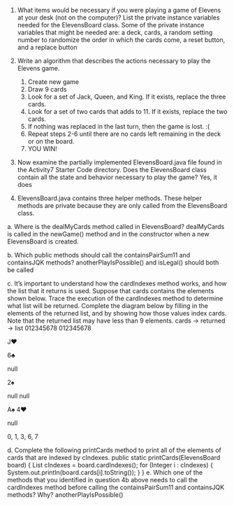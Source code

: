 1. What items would be necessary if you were playing a game of Elevens at your desk (not on the computer)? List the private instance variables needed for the ElevensBoard class.
	Some of the private instance variables that might be needed are: a deck, cards, a random setting number to randomize the order in which the cards come, a reset button, and a replace button
	
2. Write an algorithm that describes the actions necessary to play the Elevens game.
	1. Create new game
	3. Draw 9 cards
	4. Look for a set of Jack, Queen, and King. If it exists, replace the three cards.
	5. Look for a set of two cards that adds to 11. If it exists, replace the two cards.
	6. If nothing was replaced in the last turn, then the game is lost. :(
	7. Repeat steps 2-6 until there are no cards left remaining in the deck or on the board.
	8. YOU WIN!
	
3. Now examine the partially implemented ElevensBoard.java file found in the Activity7 Starter Code directory. Does the ElevensBoard class contain all the state and behavior necessary to play the game?
Yes, it does

4. ElevensBoard.java contains three helper methods. These helper methods are private because they are only called from the ElevensBoard class.

a. Where is the dealMyCards method called in ElevensBoard?
dealMyCards is called in the newGame() method and in the constructor when a new ElevensBoard is created.

b. Which public methods should call the containsPairSum11 and containsJQK methods?
anotherPlayIsPossible() and isLegal() should both be called

c. It’s important to understand how the cardIndexes method works, and how the list that it returns is used. Suppose that cards contains the elements shown below. Trace the execution of the cardIndexes method to determine what list will be returned. Complete the diagram below by filling in the elements of the returned list, and by showing how those values index cards. Note that the returned list may have less than 9 elements.
cards ->
returned ->
list
012345678
012345678
  
J♥
 
 
6♣
 
null
 
2♠
 
null
null
 
 
A♠
4♥
 
 
null

 0, 1, 3, 6, 7
 
d. Complete the following printCards method to print all of the elements of cards that are indexed by cIndexes.
public static printCards(ElevensBoard board) { List<Integer> cIndexes = board.cardIndexes();
      for (Integer i : cIndexes) {
  System.out.println(board.cards[i].toString());
}
}
e. Which one of the methods that you identified in question 4b above needs to call the cardIndexes method before calling the containsPairSum11 and containsJQK methods? Why?
anotherPlayIsPossible()